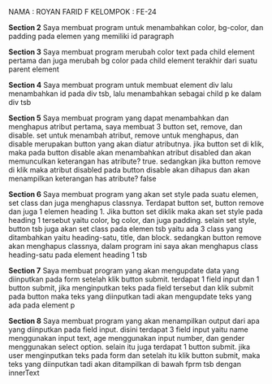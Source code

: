 NAMA : ROYAN FARID F
KELOMPOK : FE-24

**Section 2**
Saya membuat program untuk menambahkan color, bg-color, dan padding pada elemen yang memiliki id paragraph

**Section 3**
Saya membuat program merubah color text pada child element pertama dan juga merubah bg color pada child element terakhir dari suatu parent element

**Section 4**
Saya membuat program untuk membuat element div lalu menambahkan id pada div tsb, lalu menambahkan  sebagai child p ke dalam div tsb

**Section 5**
Saya membuat program yang dapat menambahkan dan menghapus atribut
pertama, saya membuat 3 button set, remove, dan disable. set untuk menambah atribut, remove untuk menghapus, dan disable merupakan button yang akan diatur atributnya. 
jika button set di klik, maka pada button disable akan menambahkan atribut disabled dan akan memunculkan keterangan has atribute? true. sedangkan jika button remove di klik maka atribut disabled pada button disable akan dihapus dan akan menampilkan keterangan  has atribute? false

**Section 6**
Saya membuat program yang akan set style pada suatu elemen, set class dan juga menghapus classnya.
Terdapat button set, button remove dan juga 1 elemen heading 1. Jika button set diklik maka akan set style pada heading 1 tersebut yaitu color, bg color, dan juga padding. selain set style, button tsb juga akan set class pada elemen tsb yaitu ada 3 class yang ditambahkan yaitu heading-satu, title, dan block. sedangkan button remove akan menghapus classnya, dalam program ini saya akan menghapus class heading-satu pada element heading 1 tsb

**Section 7**
Saya membuat program yang akan mengupdate data yang diinputkan pada form setelah klik button submit.
terdapat 1 field input dan 1 button submit, jika menginputkan teks pada field tersebut dan klik submit pada button maka teks yang diinputkan tadi akan mengupdate teks yang ada pada element p

**Section 8**
Saya membuat program yang akan menampilkan output dari apa yang diinputkan pada field input. disini terdapat 3 field input yaitu name menggunakan input text, age menggunakan input number, dan gender menggunakan select option. selain itu juga terdapat 1 button submit. jika user menginputkan teks pada form dan setelah itu klik button submit, maka teks yang diinputkan tadi akan ditampilkan di bawah fprm tsb dengan innerText